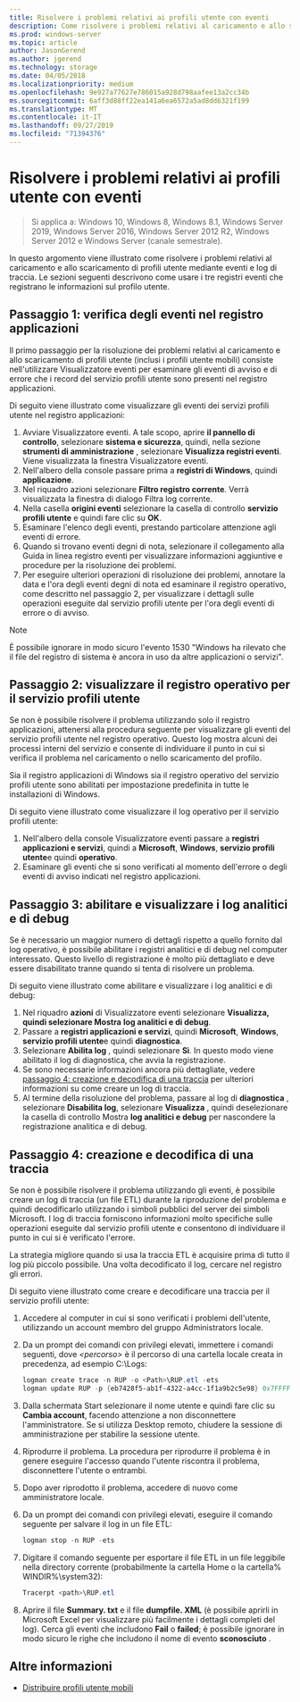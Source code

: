 ```yaml
---
title: Risolvere i problemi relativi ai profili utente con eventi
description: Come risolvere i problemi relativi al caricamento e allo scaricamento di profili utente mediante eventi e log di traccia.
ms.prod: windows-server
ms.topic: article
author: JasonGerend
ms.author: jgerend
ms.technology: storage
ms.date: 04/05/2018
ms.localizationpriority: medium
ms.openlocfilehash: 9e927a77627e786015a928d798aafee13a2cc34b
ms.sourcegitcommit: 6aff3d88ff22ea141a6ea6572a5ad8dd6321f199
ms.translationtype: MT
ms.contentlocale: it-IT
ms.lasthandoff: 09/27/2019
ms.locfileid: "71394376"
---
```

# <a name="troubleshoot-user-profiles-with-events"></a>Risolvere i problemi relativi ai profili utente con eventi

>Si applica a: Windows 10, Windows 8, Windows 8.1, Windows Server 2019, Windows Server 2016, Windows Server 2012 R2, Windows Server 2012 e Windows Server (canale semestrale).

In questo argomento viene illustrato come risolvere i problemi relativi al caricamento e allo scaricamento di profili utente mediante eventi e log di traccia. Le sezioni seguenti descrivono come usare i tre registri eventi che registrano le informazioni sul profilo utente.

## <a name="step-1-checking-events-in-the-application-log"></a>Passaggio 1: verifica degli eventi nel registro applicazioni

Il primo passaggio per la risoluzione dei problemi relativi al caricamento e allo scaricamento di profili utente (inclusi i profili utente mobili) consiste nell'utilizzare Visualizzatore eventi per esaminare gli eventi di avviso e di errore che i record del servizio profili utente sono presenti nel registro applicazioni.

Di seguito viene illustrato come visualizzare gli eventi dei servizi profili utente nel registro applicazioni:

1. Avviare Visualizzatore eventi. A tale scopo, aprire **il pannello di controllo**, selezionare **sistema e sicurezza**, quindi, nella sezione **strumenti di amministrazione** , selezionare **Visualizza registri eventi**. Viene visualizzata la finestra Visualizzatore eventi.
2. Nell'albero della console passare prima a **registri di Windows**, quindi **applicazione**.
3. Nel riquadro azioni selezionare **Filtro registro corrente**. Verrà visualizzata la finestra di dialogo Filtra log corrente.
4. Nella casella **origini eventi** selezionare la casella di controllo **servizio profili utente** e quindi fare clic su **OK**.
5. Esaminare l'elenco degli eventi, prestando particolare attenzione agli eventi di errore.
6. Quando si trovano eventi degni di nota, selezionare il collegamento alla Guida in linea registro eventi per visualizzare informazioni aggiuntive e procedure per la risoluzione dei problemi.
7. Per eseguire ulteriori operazioni di risoluzione dei problemi, annotare la data e l'ora degli eventi degni di nota ed esaminare il registro operativo, come descritto nel passaggio 2, per visualizzare i dettagli sulle operazioni eseguite dal servizio profili utente per l'ora degli eventi di errore o di avviso.

>[!NOTE]
>È possibile ignorare in modo sicuro l'evento 1530 "Windows ha rilevato che il file del registro di sistema è ancora in uso da altre applicazioni o servizi".

## <a name="step-2-view-the-operational-log-for-the-user-profile-service"></a>Passaggio 2: visualizzare il registro operativo per il servizio profili utente

Se non è possibile risolvere il problema utilizzando solo il registro applicazioni, attenersi alla procedura seguente per visualizzare gli eventi del servizio profili utente nel registro operativo. Questo log mostra alcuni dei processi interni del servizio e consente di individuare il punto in cui si verifica il problema nel caricamento o nello scaricamento del profilo.

Sia il registro applicazioni di Windows sia il registro operativo del servizio profili utente sono abilitati per impostazione predefinita in tutte le installazioni di Windows.

Di seguito viene illustrato come visualizzare il log operativo per il servizio profili utente:

1. Nell'albero della console Visualizzatore eventi passare a **registri applicazioni e servizi**, quindi a **Microsoft**, **Windows**, **servizio profili utente**e quindi **operativo**.
2. Esaminare gli eventi che si sono verificati al momento dell'errore o degli eventi di avviso indicati nel registro applicazioni.

## <a name="step-3-enable-and-view-analytic-and-debug-logs"></a>Passaggio 3: abilitare e visualizzare i log analitici e di debug

Se è necessario un maggior numero di dettagli rispetto a quello fornito dal log operativo, è possibile abilitare i registri analitici e di debug nel computer interessato. Questo livello di registrazione è molto più dettagliato e deve essere disabilitato tranne quando si tenta di risolvere un problema.

Di seguito viene illustrato come abilitare e visualizzare i log analitici e di debug:

1. Nel riquadro **azioni** di Visualizzatore eventi selezionare **Visualizza, quindi selezionare Mostra** **log analitici e di debug**.
2. Passare a **registri applicazioni e servizi**, quindi **Microsoft**, **Windows**, **servizio profili utente**e quindi **diagnostica**.
3. Selezionare **Abilita log** , quindi selezionare **Sì**. In questo modo viene abilitato il log di diagnostica, che avvia la registrazione.
4. Se sono necessarie informazioni ancora più dettagliate, vedere [passaggio 4: creazione e decodifica di una traccia](#step-4-creating-and-decoding-a-trace) per ulteriori informazioni su come creare un log di traccia.
5. Al termine della risoluzione del problema, passare al log di **diagnostica** , selezionare **Disabilita log**, selezionare **Visualizza** , quindi deselezionare la casella di controllo Mostra **log analitici e debug** per nascondere la registrazione analitica e di debug.

## <a name="step-4-creating-and-decoding-a-trace"></a>Passaggio 4: creazione e decodifica di una traccia

Se non è possibile risolvere il problema utilizzando gli eventi, è possibile creare un log di traccia (un file ETL) durante la riproduzione del problema e quindi decodificarlo utilizzando i simboli pubblici del server dei simboli Microsoft. I log di traccia forniscono informazioni molto specifiche sulle operazioni eseguite dal servizio profili utente e consentono di individuare il punto in cui si è verificato l'errore.

La strategia migliore quando si usa la traccia ETL è acquisire prima di tutto il log più piccolo possibile. Una volta decodificato il log, cercare nel registro gli errori.

Di seguito viene illustrato come creare e decodificare una traccia per il servizio profili utente:

1. Accedere al computer in cui si sono verificati i problemi dell'utente, utilizzando un account membro del gruppo Administrators locale.
2. Da un prompt dei comandi con privilegi elevati, immettere i comandi seguenti, dove *\<percorso\>* è il percorso di una cartella locale creata in precedenza, ad esempio C:\\Logs:
        
    ```PowerShell
    logman create trace -n RUP -o <Path>\RUP.etl -ets
    logman update RUP -p {eb7428f5-ab1f-4322-a4cc-1f1a9b2c5e98} 0x7FFFFFFF 0x7 -ets
    ```
3. Dalla schermata Start selezionare il nome utente e quindi fare clic su **Cambia account**, facendo attenzione a non disconnettere l'amministratore. Se si utilizza Desktop remoto, chiudere la sessione di amministrazione per stabilire la sessione utente.
4. Riprodurre il problema. La procedura per riprodurre il problema è in genere eseguire l'accesso quando l'utente riscontra il problema, disconnettere l'utente o entrambi.
5. Dopo aver riprodotto il problema, accedere di nuovo come amministratore locale.
6. Da un prompt dei comandi con privilegi elevati, eseguire il comando seguente per salvare il log in un file ETL:
  
    ```PowerShell
    logman stop -n RUP -ets
    ```
7. Digitare il comando seguente per esportare il file ETL in un file leggibile nella directory corrente (probabilmente la cartella Home o la cartella% WINDIR%\\system32):
    
    ```PowerShell
    Tracerpt <path>\RUP.etl
    ```
8. Aprire il file **Summary. txt** e il file **dumpfile. XML** (è possibile aprirli in Microsoft Excel per visualizzare più facilmente i dettagli completi del log). Cerca gli eventi che includono **Fail** o **failed**; è possibile ignorare in modo sicuro le righe che includono il nome di evento **sconosciuto** .

## <a name="more-information"></a>Altre informazioni

* [Distribuire profili utente mobili](deploy-roaming-user-profiles.md)